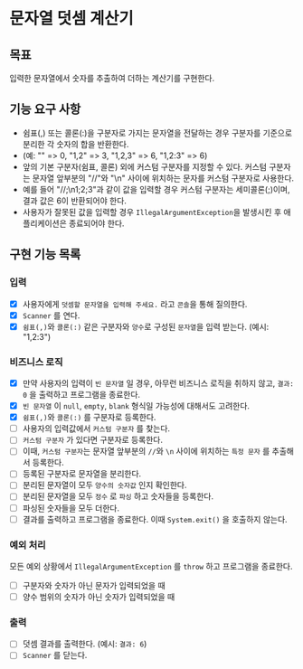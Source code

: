 # 문자열 덧셈 계산기

## 목표
입력한 문자열에서 숫자를 추출하여 더하는 계산기를 구현한다.

## 기능 요구 사항
* 쉼표(,) 또는 콜론(:)을 구분자로 가지는 문자열을 전달하는 경우 구분자를 기준으로 분리한 각 숫자의 합을 반환한다. 
* (예: "" => 0, "1,2" => 3, "1,2,3" => 6, "1,2:3" => 6)
* 앞의 기본 구분자(쉼표, 콜론) 외에 커스텀 구분자를 지정할 수 있다. 커스텀 구분자는 문자열 앞부분의 "//"와 "\n" 사이에 위치하는 문자를 커스텀 구분자로 사용한다.
* 예를 들어 "//;\n1;2;3"과 같이 값을 입력할 경우 커스텀 구분자는 세미콜론(;)이며, 결과 값은 6이 반환되어야 한다.
* 사용자가 잘못된 값을 입력할 경우 `IllegalArgumentException`을 발생시킨 후 애플리케이션은 종료되어야 한다.

## 구현 기능 목록

### 입력
- [x] 사용자에게 `덧셈할 문자열을 입력해 주세요.` 라고 `콘솔`을 통해 질의한다.
- [x] `Scanner` 를 연다.
- [x] `쉼표(,)`와 `콜론(:)` 같은 구분자와 `양수`로 구성된 `문자열`을 입력 받는다. (예시: "1,2:3")

### 비즈니스 로직
- [x] 만약 사용자의 입력이 `빈 문자열` 일 경우, 아무런 비즈니스 로직을 취하지 않고, `결과: 0` 을 출력하고 프로그램을 종료한다.
- [x] `빈 문자열` 이 `null`, `empty`, `blank` 형식일 가능성에 대해서도 고려한다.
- [x] `쉼표(,)`와 `콜론(:)` 를 구분자로 등록한다.
- [ ] 사용자의 입력값에서 `커스텀 구분자` 를 찾는다.
- [ ] `커스텀 구분자` 가 있다면 구분자로 등록한다.
- [ ] 이때, `커스텀 구분자`는 문자열 앞부분의 `//`와 `\n` 사이에 위치하는 `특정 문자` 를 추출해서 등록한다.
- [ ] 등록된 구분자로 문자열을 분리한다.
- [ ] 분리된 문자열이 모두 `양수의 숫자값` 인지 확인한다.
- [ ] 분리된 문자열을 모두 `정수` 로 `파싱` 하고 숫자들을 등록한다.
- [ ] 파싱된 숫자들을 모두 더한다.
- [ ] 결과를 출력하고 프로그램을 종료한다. 이때 `System.exit()` 을 호출하지 않는다.

### 예외 처리
모든 예외 상황에서 `IllegalArgumentException` 를 `throw` 하고 프로그램을 종료한다.
- [ ] 구분자와 숫자가 아닌 문자가 입력되었을 때
- [ ] 양수 범위의 숫자가 아닌 숫자가 입력되었을 때

### 출력
- [ ] 덧셈 결과를 출력한다. (예시: `결과: 6`)
- [ ] `Scanner` 를 닫는다.
